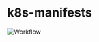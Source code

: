 # k8s-manifests

![Workflow](https://github.com/kakakakakku/k8s-manifests/workflows/Workflow/badge.svg?branch=master)
